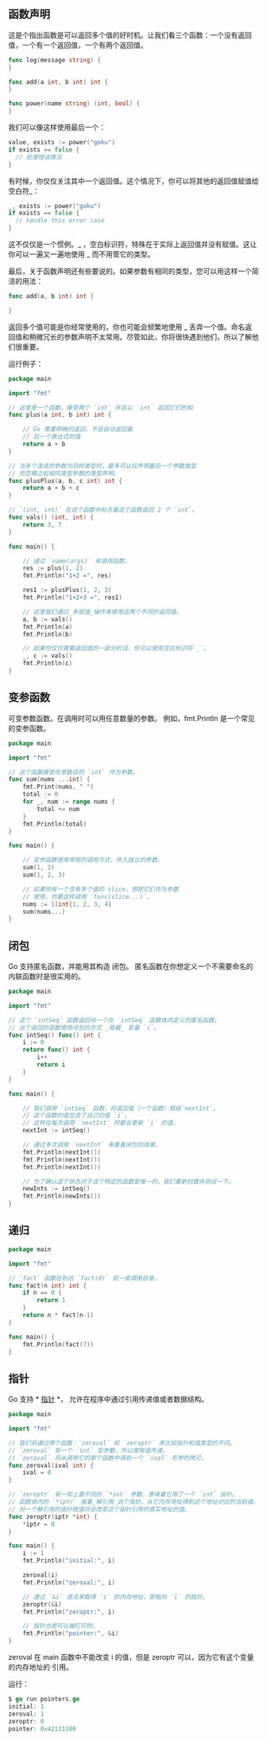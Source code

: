 

## 函数声明

这是个指出函数是可以返回多个值的好时机。让我们看三个函数：一个没有返回值，一个有一个返回值，一个有两个返回值。

```go
func log(message string) {
}

func add(a int, b int) int {
}

func power(name string) (int, bool) {
}
```

我们可以像这样使用最后一个：

```go
value, exists := power("goku")
if exists == false {
  // 处理错误情况
}
```

有时候，你仅仅关注其中一个返回值。这个情况下，你可以将其他的返回值赋值给空白符\_：

```go
_, exists := power("goku")
if exists == false {
  // handle this error case
}
```

这不仅仅是一个惯例。\_ ，空白标识符，特殊在于实际上返回值并没有赋值。这让你可以一遍又一遍地使用 \_ 而不用管它的类型。


最后，关于函数声明还有些要说的。如果参数有相同的类型，您可以用这样一个简洁的用法：

```go
func add(a, b int) int {

}
```

返回多个值可能是你经常使用的，你也可能会频繁地使用 \_ 丢弃一个值。命名返回值和稍微冗长的参数声明不太常用。尽管如此，你将很快遇到他们，所以了解他们很重要。

运行例子：

```go
package main

import "fmt"

// 这里是一个函数，接受两个 `int` 并且以 `int` 返回它们的和
func plus(a int, b int) int {

    // Go 需要明确的返回，不会自动返回最
    // 后一个表达式的值
    return a + b
}

// 当多个连续的参数为同样类型时，最多可以仅声明最后一个参数类型
// 而忽略之前相同类型参数的类型声明。
func plusPlus(a, b, c int) int {
    return a + b + c
}

// `(int, int)` 在这个函数中标志着这个函数返回 2 个 `int`。
func vals() (int, int) {
    return 3, 7
}

func main() {

    // 通过 `name(args)` 来调用函数，
    res := plus(1, 2)
    fmt.Println("1+2 =", res)

    res1 := plusPlus(1, 2, 3)
    fmt.Println("1+2+3 =", res1)

    // 这里我们通过_多赋值_操作来使用这两个不同的返回值。
    a, b := vals()
    fmt.Println(a)
    fmt.Println(b)

    // 如果你仅仅需要返回值的一部分的话，你可以使用空白标识符`_`。
    _, c := vals()
    fmt.Println(c)
}
```



## 变参函数

可变参数函数。在调用时可以用任意数量的参数。 例如，fmt.Println 是一个常见的变参函数。

```go
package main

import "fmt"

// 这个函数接受任意数目的 `int` 作为参数。
func sum(nums ...int) {
    fmt.Print(nums, " ")
    total := 0
    for _, num := range nums {
        total += num
    }
    fmt.Println(total)
}

func main() {

    // 变参函数使用常规的调用方式，传入独立的参数。
    sum(1, 2)
    sum(1, 2, 3)

    // 如果你有一个含有多个值的 slice，想把它们作为参数
    // 使用，你要这样调用 `func(slice...)`。
    nums := []int{1, 2, 3, 4}
    sum(nums...)
}
```



## 闭包

Go 支持匿名函数，并能用其构造 闭包。 匿名函数在你想定义一个不需要命名的内联函数时是很实用的。

```go
package main

import "fmt"

// 这个 `intSeq` 函数返回另一个在 `intSeq` 函数体内定义的匿名函数。
// 这个返回的函数使用闭包的方式 _隐藏_ 变量 `i`。
func intSeq() func() int {
    i := 0
    return func() int {
        i++
        return i
    }
}

func main() {

    // 我们调用 `intSeq` 函数，将返回值（一个函数）赋给`nextInt`。
    // 这个函数的值包含了自己的值 `i`，
    // 这样在每次调用 `nextInt` 时都会更新 `i` 的值。
    nextInt := intSeq()

    // 通过多次调用 `nextInt` 来看看闭包的效果。
    fmt.Println(nextInt())
    fmt.Println(nextInt())
    fmt.Println(nextInt())

    // 为了确认这个状态对于这个特定的函数是唯一的，我们重新创建并测试一下。
    newInts := intSeq()
    fmt.Println(newInts())
}
```



## 递归

```go
package main

import "fmt"

// `fact` 函数在到达 `fact(0)` 前一直调用自身。
func fact(n int) int {
    if n == 0 {
        return 1
    }
    return n * fact(n-1)
}

func main() {
    fmt.Println(fact(7))
}
```



## 指针

Go 支持 * [指针](http://zh.wikipedia.org/wiki/%E6%8C%87%E6%A8%99_\(%E9%9B%BB%E8%85%A6%E7%A7%91%E5%AD%B8\)) *， 允许在程序中通过引用传递值或者数据结构。

```go
package main

import "fmt"

// 我们将通过两个函数：`zeroval` 和 `zeroptr` 来比较指针和值类型的不同。
// `zeroval` 有一个 `int` 型参数，所以使用值传递。
// `zeroval` 将从调用它的那个函数中得到一个 `ival` 形参的拷贝。
func zeroval(ival int) {
    ival = 0
}

// `zeroptr` 有一和上面不同的 `*int` 参数，意味着它用了一个 `int` 指针。
// 函数体内的 `*iptr` 接着_解引用_这个指针，从它内存地址得到这个地址对应的当前值。
// 对一个解引用的指针赋值将会改变这个指针引用的真实地址的值。
func zeroptr(iptr *int) {
    *iptr = 0
}

func main() {
    i := 1
    fmt.Println("initial:", i)

    zeroval(i)
    fmt.Println("zeroval:", i)

    // 通过 `&i` 语法来取得 `i` 的内存地址，即指向 `i` 的指针。
    zeroptr(&i)
    fmt.Println("zeroptr:", i)

    // 指针也是可以被打印的。
    fmt.Println("pointer:", &i)
}
```

zeroval 在 main 函数中不能改变 i 的值，但是 zeroptr 可以，因为它有这个变量的内存地址的 引用。

运行：

```go
$ go run pointers.go
initial: 1
zeroval: 1
zeroptr: 0
pointer: 0x42131100
```

